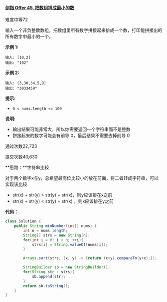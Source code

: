 #### [剑指 Offer 45. 把数组排成最小的数](https://leetcode-cn.com/problems/ba-shu-zu-pai-cheng-zui-xiao-de-shu-lcof/)

难度中等72

输入一个非负整数数组，把数组里所有数字拼接起来排成一个数，打印能拼接出的所有数字中最小的一个。

 

**示例 1:**

```
输入: [10,2]
输出: "102"
```

**示例 2:**

```
输入: [3,30,34,5,9]
输出: "3033459"
```

 

**提示:**

- `0 < nums.length <= 100`

**说明:**

- 输出结果可能非常大，所以你需要返回一个字符串而不是整数
- 拼接起来的数字可能会有前导 0，最后结果不需要去掉前导 0

通过次数22,723

提交次数40,630



**思路：**字符串比较

对于两个数字x与y，总希望最高位比较小的放在前面，将二者转成字符串，可以实现该比较

- str(x) + str(y) > str(y) + str(x)，则y应该排在x之前
- str(x) + str(y) < str(y) + str(x) ，则x应该排在y之前

**代码：**

```java
class Solution {
    public String minNumber(int[] nums) {
        int n = nums.length;
        String[] strs = new String[n];
        for(int i = 0; i < n; ++i){
            strs[i] = String.valueOf(nums[i]);
        }

        Arrays.sort(strs, (x, y) -> {return (x+y).compareTo(y+x);});

        StringBuilder sb = new StringBuilder();
        for(String str : strs){
            sb.append(str);
        }
        return sb.toString();
    }
}
```

